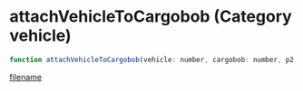 # attachVehicleToCargobob (Category vehicle)

```js
function attachVehicleToCargobob(vehicle: number, cargobob: number, p2: number, x: number, y: number, z: number): void
```

[filename](attachVehicleToCargobob_m.md ':include')